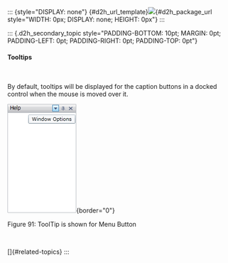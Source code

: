 ::: {style="DISPLAY: none"}
[](ms-xhelp:///?Id=d2h_url_template){#d2h_url_template}![](!package_url!){#d2h_package_url style="WIDTH: 0px; DISPLAY: none; HEIGHT: 0px"}
:::

::: {.d2h_secondary_topic style="PADDING-BOTTOM: 10pt; MARGIN: 0pt; PADDING-LEFT: 0pt; PADDING-RIGHT: 0pt; PADDING-TOP: 0pt"}
#### Tooltips

 

By default, tooltips will be displayed for the caption buttons in a docked control when the mouse is moved over it.

![](../ImagesExt/image261_90.png){border="0"}

Figure 91: ToolTip is shown for Menu Button

 

[]{#related-topics}
:::

